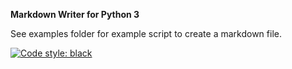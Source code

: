 **Markdown Writer for Python 3**

See examples folder for example script to create a markdown file.


[![Code style: black](https://img.shields.io/badge/code%20style-black-000000.svg)](https://github.com/psf/black)

